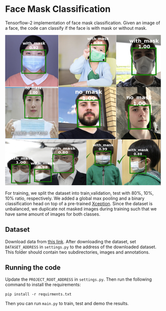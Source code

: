 # Face Mask Classification

Tensorflow-2 implementation of face mask classification. 
Given an image of a face, the code can classify if the face is with mask or without mask.

![Sample image info](./readme_images/samples_from_dataset.png)

For training, we split the dataset into train,validation, test 
with 80%, 10%, 10% ratio, respectively.
We added a global max pooling and a binary classification 
head on top of a pre-trained
[Xception](https://arxiv.org/abs/1610.02357).
Since the dataset is unbalanced, we duplicate not masked images
during training 
such that we have same amount of images for both classes.

## Dataset
Download data from [this link](https://www.kaggle.com/andrewmvd/face-mask-detection).
After downloading the dataset, set `DATASET_ADDRESS` in `settings.py` to the address of the downloaded dataset.
This folder should contain two subdirectories, images and annotations.

## Running the code
Update the `PROJECT_ROOT_ADDRESS` in `settings.py`.
Then run the following command to install the requirements:

```
pip install -r requirments.txt
```

Then you can run `main.py` to train, test and demo the results.

